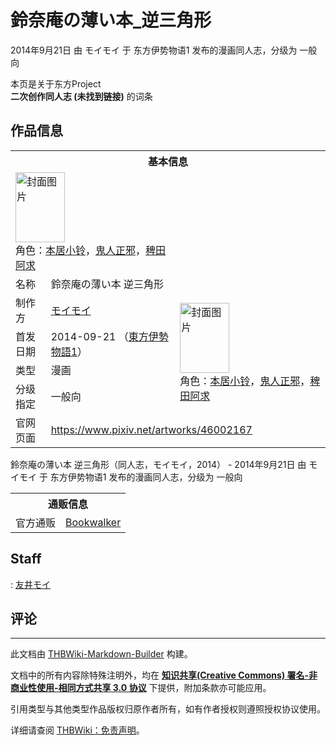 # 鈴奈庵の薄い本_逆三角形

<!-- source html: G:\repos\THBWiki-Markdown-Builder\THBWikiMarkdown\Temp\main\9\93\ns0%3A%E9%88%B4%E5%A5%88%E5%BA%B5%E3%81%AE%E8%96%84%E3%81%84%E6%9C%AC_%E9%80%86%E4%B8%89%E8%A7%92%E5%BD%A2.html -->

2014年9月21日 由 モイモイ 于 东方伊势物语1 发布的漫画同人志，分级为 一般向

本页是关于东方Project  
 **二次创作同人志 (未找到链接)** 的词条

## 作品信息

<table><tbody><tr><th colspan="3">基本信息</th></tr><tr><td class="cover-artwork-mobile" colspan="2"><a href="./文件-鈴奈庵の薄い本_逆三角形封面.jpg.md" class="image" title="封面图片"><img alt="封面图片" src="https://upload.thwiki.cc/thumb/e/e9/%E9%88%B4%E5%A5%88%E5%BA%B5%E3%81%AE%E8%96%84%E3%81%84%E6%9C%AC_%E9%80%86%E4%B8%89%E8%A7%92%E5%BD%A2%E5%B0%81%E9%9D%A2.jpg/79px-%E9%88%B4%E5%A5%88%E5%BA%B5%E3%81%AE%E8%96%84%E3%81%84%E6%9C%AC_%E9%80%86%E4%B8%89%E8%A7%92%E5%BD%A2%E5%B0%81%E9%9D%A2.jpg" decoding="async" loading="lazy" width="79" height="112" srcset="https://upload.thwiki.cc/thumb/e/e9/%E9%88%B4%E5%A5%88%E5%BA%B5%E3%81%AE%E8%96%84%E3%81%84%E6%9C%AC_%E9%80%86%E4%B8%89%E8%A7%92%E5%BD%A2%E5%B0%81%E9%9D%A2.jpg/119px-%E9%88%B4%E5%A5%88%E5%BA%B5%E3%81%AE%E8%96%84%E3%81%84%E6%9C%AC_%E9%80%86%E4%B8%89%E8%A7%92%E5%BD%A2%E5%B0%81%E9%9D%A2.jpg 1.5x, https://upload.thwiki.cc/thumb/e/e9/%E9%88%B4%E5%A5%88%E5%BA%B5%E3%81%AE%E8%96%84%E3%81%84%E6%9C%AC_%E9%80%86%E4%B8%89%E8%A7%92%E5%BD%A2%E5%B0%81%E9%9D%A2.jpg/159px-%E9%88%B4%E5%A5%88%E5%BA%B5%E3%81%AE%E8%96%84%E3%81%84%E6%9C%AC_%E9%80%86%E4%B8%89%E8%A7%92%E5%BD%A2%E5%B0%81%E9%9D%A2.jpg 2x" data-file-width="340" data-file-height="480"></a><div class="cover-char">角色：<a href="./本居小铃.md" title="本居小铃">本居小铃</a>，<a href="./鬼人正邪.md" title="鬼人正邪">鬼人正邪</a>，<a href="./稗田阿求.md" title="稗田阿求">稗田阿求</a></div></td>
</tr><tr><td class="label">名称</td><td colspan="2"> 鈴奈庵の薄い本 逆三角形 </td></tr><tr><td class="label">制作方</td><td><a href="./モイモイ.md" title="モイモイ">モイモイ</a></td><td class="cover-artwork" rowspan="4" style="min-width:112px;"><a href="./文件-鈴奈庵の薄い本_逆三角形封面.jpg.md" class="image" title="封面图片"><img alt="封面图片" src="https://upload.thwiki.cc/thumb/e/e9/%E9%88%B4%E5%A5%88%E5%BA%B5%E3%81%AE%E8%96%84%E3%81%84%E6%9C%AC_%E9%80%86%E4%B8%89%E8%A7%92%E5%BD%A2%E5%B0%81%E9%9D%A2.jpg/79px-%E9%88%B4%E5%A5%88%E5%BA%B5%E3%81%AE%E8%96%84%E3%81%84%E6%9C%AC_%E9%80%86%E4%B8%89%E8%A7%92%E5%BD%A2%E5%B0%81%E9%9D%A2.jpg" decoding="async" loading="lazy" width="79" height="112" srcset="https://upload.thwiki.cc/thumb/e/e9/%E9%88%B4%E5%A5%88%E5%BA%B5%E3%81%AE%E8%96%84%E3%81%84%E6%9C%AC_%E9%80%86%E4%B8%89%E8%A7%92%E5%BD%A2%E5%B0%81%E9%9D%A2.jpg/119px-%E9%88%B4%E5%A5%88%E5%BA%B5%E3%81%AE%E8%96%84%E3%81%84%E6%9C%AC_%E9%80%86%E4%B8%89%E8%A7%92%E5%BD%A2%E5%B0%81%E9%9D%A2.jpg 1.5x, https://upload.thwiki.cc/thumb/e/e9/%E9%88%B4%E5%A5%88%E5%BA%B5%E3%81%AE%E8%96%84%E3%81%84%E6%9C%AC_%E9%80%86%E4%B8%89%E8%A7%92%E5%BD%A2%E5%B0%81%E9%9D%A2.jpg/159px-%E9%88%B4%E5%A5%88%E5%BA%B5%E3%81%AE%E8%96%84%E3%81%84%E6%9C%AC_%E9%80%86%E4%B8%89%E8%A7%92%E5%BD%A2%E5%B0%81%E9%9D%A2.jpg 2x" data-file-width="340" data-file-height="480"></a><div class="cover-char">角色：<a href="./本居小铃.md" title="本居小铃">本居小铃</a>，<a href="./鬼人正邪.md" title="鬼人正邪">鬼人正邪</a>，<a href="./稗田阿求.md" title="稗田阿求">稗田阿求</a></div></td>
</tr><tr><td class="label">首发日期</td><td>2014-09-21&#160;（<a href="/展会作品列表?e=%E4%B8%9C%E6%96%B9%E4%BC%8A%E5%8A%BF%E7%89%A9%E8%AF%AD%231">東方伊勢物語1</a>）</td></tr><tr><td class="label">类型</td><td>漫画</td></tr><tr><td class="label">分级指定</td><td>一般向</td></tr>
<tr><td class="label">官网页面</td><td colspan="2"><a rel="nofollow" class="external free" href="https://www.pixiv.net/artworks/46002167">https://www.pixiv.net/artworks/46002167</a></td></tr></tbody></table>

鈴奈庵の薄い本 逆三角形（同人志，モイモイ，2014） - 2014年9月21日 由 モイモイ 于 东方伊势物语1 发布的漫画同人志，分级为 一般向

<table><tbody><tr><th colspan="3">通贩信息</th></tr><tr><td class="label">官方通贩</td><td colspan="2"><a rel="nofollow" class="external text" href="https://bookwalker.jp/de9c071d6a-6057-476a-b960-d74d96bd2a60">Bookwalker</a></td></tr></tbody></table>



## Staff
: [友井モイ](./友井モイ.md)


## 评论




---

此文档由 [THBWiki-Markdown-Builder](https://github.com/Delsin-Yu/THBWiki-Markdown-Builder) 构建。

文档中的所有内容除特殊注明外，均在 [**知识共享(Creative Commons) 署名-非商业性使用-相同方式共享 3.0 协议**](https://creativecommons.org/licenses/by-sa/3.0/deed.zh-hans) 下提供，附加条款亦可能应用。

引用类型与其他类型作品版权归原作者所有，如有作者授权则遵照授权协议使用。

详细请查阅 [THBWiki：免责声明](https://thbwiki.cc/THBWiki:%E5%85%8D%E8%B4%A3%E5%A3%B0%E6%98%8E)。

